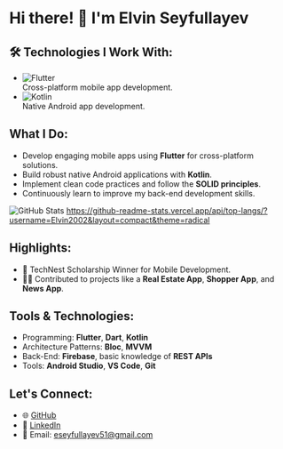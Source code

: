 # Hi there! 👋 I'm Elvin Seyfullayev

## 🛠 Technologies I Work With:
- ![Flutter](https://img.shields.io/badge/Flutter-02569B?logo=flutter&logoColor=white&style=flat-square)  
  Cross-platform mobile app development.
- ![Kotlin](https://img.shields.io/badge/Kotlin-0095D5?logo=kotlin&logoColor=white&style=flat-square)  
  Native Android app development.

## What I Do:
- Develop engaging mobile apps using **Flutter** for cross-platform solutions.
- Build robust native Android applications with **Kotlin**.
- Implement clean code practices and follow the **SOLID principles**.
- Continuously learn to improve my back-end development skills.

![GitHub Stats](https://github-readme-stats.vercel.app/api?username=Elvin2002&show_icons=true&theme=radical)
https://github-readme-stats.vercel.app/api/top-langs/?username=Elvin2002&layout=compact&theme=radical

## Highlights:
- 🌟 TechNest Scholarship Winner for Mobile Development.
- 👨‍💻 Contributed to projects like a **Real Estate App**, **Shopper App**, and **News App**.

## Tools & Technologies:
- Programming: **Flutter**, **Dart**, **Kotlin**
- Architecture Patterns: **Bloc**, **MVVM**
- Back-End: **Firebase**, basic knowledge of **REST APIs**
- Tools: **Android Studio**, **VS Code**, **Git**


## Let's Connect:
- 🌐 [GitHub](https://github.com/ElvinSeyfullayev)
- 💼 [LinkedIn](https://linkedin.com/in/ElvinSeyfullayev)
- 📧 Email: eseyfullayev51@gmail.com
